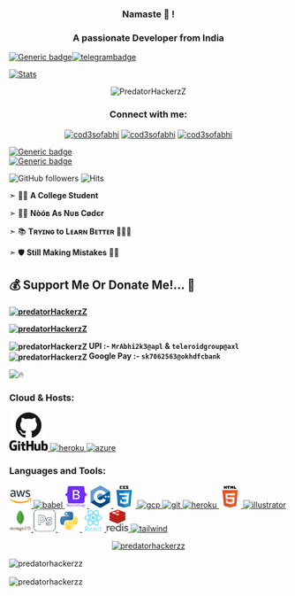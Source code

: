 <h3 align="center">Namaste 🙏 !</h3>


<h3 align="center">A passionate Developer from India</h3>

[![Generic badge](https://img.shields.io/badge/REACH-ME-@<COLOR>.svg)](https://github.com/PredatorHackerzZ)[![telegrambadge](https://img.shields.io/badge/Pʀᴇᴅᴀᴛᴏʀ-30302f?style=flat&logo=telegram)](https://tx.me/MrAbhi2k3)

[![Stats](https://github-readme-stats.vercel.app/api?username=PredatorHackerzZ&hide=prs&count_private=true&show_icons=true&theme=algolia)](https://github.com/anuraghazra/github-readme-stats)
<p align="center"> <img src="https://komarev.com/ghpvc/?username=PredatorHackerzZ&label=Profile%20Views&color=0e75b6&style=flat" alt="PredatorHackerzZ" /> </p>

<h3 align="center">Connect with me:</h3>
<p align="center">
<a href="https://twitter.com/cod3sofabhi" target="blank"><img align="center" src="https://seeklogo.com/images/T/twitter-x-logo-19D2657BAA-seeklogo.com.png?v=638258862870000000" alt="cod3sofabhi" height="50" width="60" margin="5" /></a>
<a href="https://instagram.com/cod3sofabhi" target="blank"><img align="center" src="https://cdn.iconscout.com/icon/free/png-256/free-instagram-1868978-1583142.png" alt="cod3sofabhi" height="50" width="60"  margin="5" /></a>
<a href="https://telegram.me/HelpLessBoi" target="blank"><img align="center" src="https://encrypted-tbn0.gstatic.com/images?q=tbn:ANd9GcRTKAE2op_kK1kSFn6jgPEeBIE7phPDgknJVxavcNRAFw&s" alt="cod3sofabhi" height="50" width="60"  margin="5" /></a>
</p>

[![Generic badge](https://img.shields.io/badge/TeleGram-@TeleRoidGroup-RED.svg)](https://tx.me/TeleRoidGroup)
<br/>
[![Generic badge](https://img.shields.io/badge/TeleGram-@TeleRoid14-RED.svg)](https://tx.me/TeleRoid14)


![GitHub followers](https://img.shields.io/github/followers/PredatorHackerzZ?style=social)     ![Hits](https://hits.seeyoufarm.com/api/count/incr/badge.svg?url=https://github.com/PredatorHackerzZ/)

➣ 👨‍💼 <b>A College Student</b>

➣ 👨‍💻 <b>Nòóв As Nᴜʙ Cødєr</b>

➣ 📚 <b>Tʀʏɪɴɢ to Lᴇᴀʀɴ Bᴇᴛᴛᴇʀ </b> 🚶🏻‍♂️

➣ 🛡 <b>Still Making Mistakes</b> 🤷‍♂️

## 💰 Support Me Or Donate Me!... 💎

**<a href="https://ko-fi.com/Abhishekkumarin47" class="padded"><img width="210" style="border:0px;height:50px;" align="center" alt="predatorHackerzZ" src="https://az743702.vo.msecnd.net/cdn/kofi3.png?v=0" /></a>**

**<a href="https://paypal.me/AbhishekKumarIN47" class="padded"><img width="210" style="border:0px;height:50px;" align="centre" alt="predatorHackerzZ" src="https://cdn.rawgit.com/twolfson/paypal-github-button/1.0.0/dist/button.svg" /></a>**

**<img width="210" style="border:0px;height:60px;" align="center" alt="predatorHackerzZ" src="https://getlogo.net/wp-content/uploads/2020/10/unified-payments-interface-upi-logo-vector.png"></img> UPI :- ```MrAbhi2k3@apl``` & ```teleroidgroup@axl```**
<br/>
**<img width="210" style="border:0px;height:150px;" align="center" alt="predatorHackerzZ" src="https://cdn1.iconfinder.com/data/icons/logos-brands-in-colors/436/Google_Pay_GPay_Logo-512.png"></img> Google Pay :- ```sk7062563@okhdfcbank```**
<br/>

<div align="left">

![🔥](https://github-readme-stats.vercel.app/api/top-langs/?username=PredatorHackerzZ&theme=github_dark&custom_title=ــــــــــــــــــہہـ٨ـہہـ٨ـﮩـــ&layout=compact&hide_border=false)  

</div>

<h3 align="left">Cloud & Hosts:</h3>
<p align="left"> 
<a href="https://github.com/" target="_blank"> <img src="https://github.com/devicons/devicon/raw/master/icons/github/github-original-wordmark.svg" alt="github" width="70" height="70"/> </a> 
<a href="https://heroku.com" target="_blank"> <img src="https://www.vectorlogo.zone/logos/heroku/heroku-icon.svg" alt="heroku" width="70" height="70"/> </a>
<a href="https://aws.amazon.com/" target="_blank"> <img src="https://github.com/PredatorHackerzZ/TG-FileStore/assets/77227205/dda25cba-2e1e-4ff2-930d-a08b29970e6c" alt="azure" width="70" height="70"/> </a>
</p>

<h3 align="left">Languages and Tools:</h3>
<p align="left"> <a href="https://aws.amazon.com" target="_blank" rel="noreferrer"> <img src="https://raw.githubusercontent.com/devicons/devicon/master/icons/amazonwebservices/amazonwebservices-original-wordmark.svg" alt="aws" width="40" height="40"/> </a> <a href="https://babeljs.io/" target="_blank" rel="noreferrer"> <img src="https://www.vectorlogo.zone/logos/babeljs/babeljs-icon.svg" alt="babel" width="40" height="40"/> </a> <a href="https://getbootstrap.com" target="_blank" rel="noreferrer"> <img src="https://raw.githubusercontent.com/devicons/devicon/master/icons/bootstrap/bootstrap-plain-wordmark.svg" alt="bootstrap" width="40" height="40"/> </a> <a href="https://www.w3schools.com/cpp/" target="_blank" rel="noreferrer"> <img src="https://raw.githubusercontent.com/devicons/devicon/master/icons/cplusplus/cplusplus-original.svg" alt="cplusplus" width="40" height="40"/> </a> <a href="https://www.w3schools.com/css/" target="_blank" rel="noreferrer"> <img src="https://raw.githubusercontent.com/devicons/devicon/master/icons/css3/css3-original-wordmark.svg" alt="css3" width="40" height="40"/> </a> <a href="https://cloud.google.com" target="_blank" rel="noreferrer"> <img src="https://www.vectorlogo.zone/logos/google_cloud/google_cloud-icon.svg" alt="gcp" width="40" height="40"/> </a> <a href="https://git-scm.com/" target="_blank" rel="noreferrer"> <img src="https://www.vectorlogo.zone/logos/git-scm/git-scm-icon.svg" alt="git" width="40" height="40"/> </a> <a href="https://heroku.com" target="_blank" rel="noreferrer"> <img src="https://www.vectorlogo.zone/logos/heroku/heroku-icon.svg" alt="heroku" width="40" height="40"/> </a> <a href="https://www.w3.org/html/" target="_blank" rel="noreferrer"> <img src="https://raw.githubusercontent.com/devicons/devicon/master/icons/html5/html5-original-wordmark.svg" alt="html5" width="40" height="40"/> </a> <a href="https://www.adobe.com/in/products/illustrator.html" target="_blank" rel="noreferrer"> <img src="https://www.vectorlogo.zone/logos/adobe_illustrator/adobe_illustrator-icon.svg" alt="illustrator" width="40" height="40"/> </a> <a href="https://www.mongodb.com/" target="_blank" rel="noreferrer"> <img src="https://raw.githubusercontent.com/devicons/devicon/master/icons/mongodb/mongodb-original-wordmark.svg" alt="mongodb" width="40" height="40"/> </a> <a href="https://www.photoshop.com/en" target="_blank" rel="noreferrer"> <img src="https://raw.githubusercontent.com/devicons/devicon/master/icons/photoshop/photoshop-line.svg" alt="photoshop" width="40" height="40"/> </a> <a href="https://www.python.org" target="_blank" rel="noreferrer"> <img src="https://raw.githubusercontent.com/devicons/devicon/master/icons/python/python-original.svg" alt="python" width="40" height="40"/> </a> <a href="https://reactjs.org/" target="_blank" rel="noreferrer"> <img src="https://raw.githubusercontent.com/devicons/devicon/master/icons/react/react-original-wordmark.svg" alt="react" width="40" height="40"/> </a> <a href="https://redis.io" target="_blank" rel="noreferrer"> <img src="https://raw.githubusercontent.com/devicons/devicon/master/icons/redis/redis-original-wordmark.svg" alt="redis" width="40" height="40"/> </a> <a href="https://tailwindcss.com/" target="_blank" rel="noreferrer"> <img src="https://www.vectorlogo.zone/logos/tailwindcss/tailwindcss-icon.svg" alt="tailwind" width="40" height="40"/> </a> </p>


<p align="center"> <a href="https://github.com/ryo-ma/github-profile-trophy"><img src="https://github-profile-trophy.vercel.app/?username=predatorhackerzz" alt="predatorhackerzz" /></a> </p>

<p><img align="center" src="https://github-readme-stats.vercel.app/api/top-langs?username=predatorhackerzz&show_icons=true&locale=en&layout=compact" alt="predatorhackerzz" /></p>

<p><img align="center" src="https://github-readme-streak-stats.herokuapp.com/?user=predatorhackerzz&" alt="predatorhackerzz" /></p>

